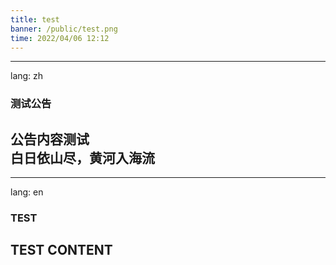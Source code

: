 ```yaml
---
title: test
banner: /public/test.png
time: 2022/04/06 12:12
---
```



---
lang: zh
### 测试公告
公告内容测试   
白日依山尽，黄河入海流
---

---
lang: en
### TEST
TEST CONTENT
---